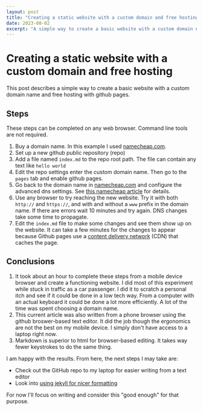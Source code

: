 ```yaml
---
layout: post
title: "Creating a static website with a custom domain and free hosting"
date: 2023-08-02
excerpt: "A simple way to create a basic website with a custom domain name and free hosting with GitHub Pages."
---
```


# Creating a static website with a custom domain and free hosting
This post describes a simple way to create a basic website with a custom domain name and free hosting with github pages.

## Steps
These steps can be completed on any web browser.  Command line tools are not required.

1. Buy a domain name.  In this example I used [namecheap.com](namecheap.com).
2. Set up a new github public repository (repo)
3. Add a file named `index.md` to the repo root path.  The file can contain any text like `hello world`
4. Edit the repo settings enter the custom domain name.  Then go to the `pages` tab and enable github pages.
5. Go back to the domain name in [namecheap.com](namecheap.com) and configure the advanced dns settings.  See [this namecheap article](https://www.namecheap.com/support/knowledgebase/article.aspx/9645/2208/how-do-i-link-my-domain-to-github-pages/) for details.
6. Use any browser to try reaching the new website.  Try it with both `http://` and `https://`, and with and without a `www` prefix in the domain name.  If there are errors wait 10 minutes and try again.  DNS changes take some time to propagate.
7. Edit the `index.md` file to make some changes and see them show up on the website.  It can take a few minutes for the changes to appear because Github pages use a [content delivery network](https://en.m.wikipedia.org/wiki/Content_delivery_network) (CDN) that caches the page.

## Conclusions
1. It took about an hour to complete these steps from a mobile device browser and create a functioning website.  I did most of this experiment while stuck in traffic as a car passenger.  I did it to scratch a personal itch and see if it could be done in a low tech way.  From a computer with an actual keyboard it could be done a lot more efficiently.  A lot of the time was spent choosing a domain name.
2. This current article was also written from a phone browser using the github broswer-based text editor.  It did the job though the ergonomics are not the best on my mobile device.  I simply don't have access to a laptop right now.
3. Markdown is superior to html for browser-based editing.  It takes way fewer keystrokes to do the same thing.

I am happy with the results.  From here, the next steps I may take are:
- Check out the GitHub repo to my laptop for easier writing from a text editor
- Look into [using jekyll for nicer formatting](https://docs.github.com/en/pages/setting-up-a-github-pages-site-with-jekyll/about-github-pages-and-jekyll)

For now I'll focus on writing and consider this "good enough" for that purpose.
